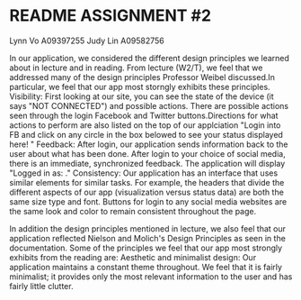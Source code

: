 README ASSIGNMENT #2
====================
Lynn Vo A09397255
Judy Lin A09582756

In our application, we considered the different design principles we learned about in lecture and in reading. 
From lecture (W2/T), we feel that we addressed many of the design principles Professor Weibel discussed.In particular, we feel that our app most storngly exhibits these principles. 
Visibility: First looking at our site, you can see the state of the device (it says "NOT CONNECTED") and possible actions. There are possible actions seen through the login Facebook and Twitter buttons.Directions for what actions to perform are also listed on the top of our applciation "Login into FB and click on any circle in the box belowed to see your status displayed here! "
Feedback: After login, our application sends information back to the user about what has been done. After login to your choice of social media, there is an immediate, synchronized feedback. The application will display "Logged in as: <Your Name>."
Consistency: Our application has an interface that uses similar elements for similar tasks. For example, the headers that divide the different aspects of our app (visualization versus status data) are both the same size type and font. Buttons for login to any social media websites are the same look and color to remain consistent throughout the page. 


In addition the design principles mentioned in lecture, we also feel that our application reflected Nielson and Molich's Design Principles as seen in the documentation.
Some of the principles we feel that our app most strongly exhibits from the reading are:
Aesthetic and minimalist design: Our application maintains a constant theme throughout. We feel that it is fairly minimalist; it provides only the most relevant information to the user and has fairly little clutter. 


